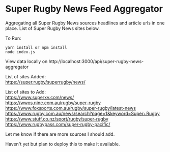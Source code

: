 # Super Rugby News Feed Aggregator

Aggregating all Super Rugby News sources headlines and article urls in one place.
List of Super Rugby News sites below.

To Run:
```
yarn install or npm install
node index.js
```

View data locally on http://localhost:3000/api/super-rugby-news-aggregator

List of sites Added:\
https://super.rugby/superrugby/news/

List of sites to Add:\
https://www.superxv.com/news/ \
https://wwos.nine.com.au/rugby/super-rugby \
https://www.foxsports.com.au/rugby/super-rugby/latest-news \
https://www.rugby.com.au/news/search?page=1&keyword=Super+Rugby \
https://www.stuff.co.nz/sport/rugby/super-rugby \
https://www.rugbypass.com/super-rugby-pacific/

Let me know if there are more sources I should add.

Haven't yet but plan to deploy this to make it available.
